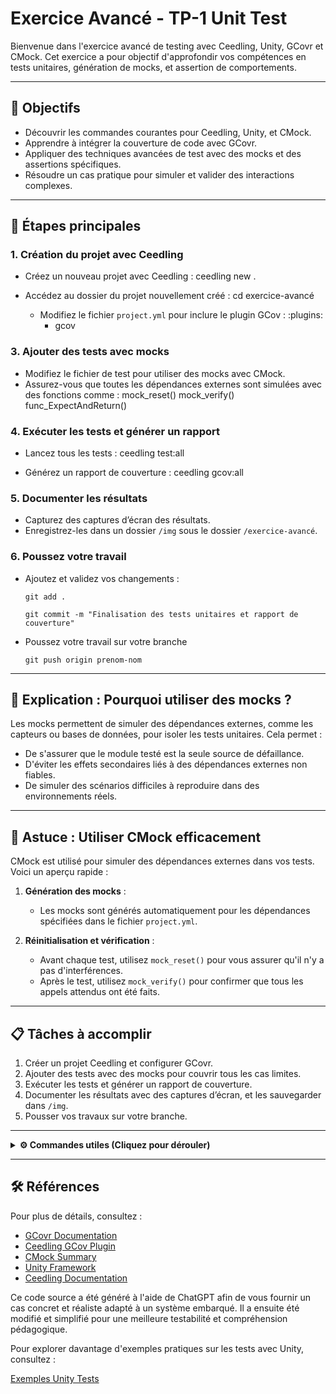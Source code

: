 # Exercice Avancé - TP-1  Unit Test

Bienvenue dans l'exercice avancé de testing avec Ceedling, Unity, GCovr et CMock. Cet exercice a pour objectif d'approfondir vos compétences en tests unitaires, génération de mocks, et assertion de comportements.

---

## 🎯 Objectifs

- Découvrir les commandes courantes pour Ceedling, Unity, et CMock.
- Apprendre à intégrer la couverture de code avec GCovr.
- Appliquer des techniques avancées de test avec des mocks et des assertions spécifiques.
- Résoudre un cas pratique pour simuler et valider des interactions complexes.

---

## 🚀 Étapes principales

### 1. Création du projet avec Ceedling

- Créez un nouveau projet avec Ceedling :
  ceedling new .

- Accédez au dossier du projet nouvellement créé :
  cd exercice-avancé

  - Modifiez le fichier `project.yml` pour inclure le plugin GCov :
  :plugins:
    - gcov

### 3. Ajouter des tests avec mocks

- Modifiez le fichier de test pour utiliser des mocks avec CMock.
- Assurez-vous que toutes les dépendances externes sont simulées avec des fonctions comme :
  mock_reset()
  mock_verify()
  func_ExpectAndReturn()
  
### 4. Exécuter les tests et générer un rapport

- Lancez tous les tests :
  ceedling test:all

- Générez un rapport de couverture :
  ceedling gcov:all

### 5. Documenter les résultats

- Capturez des captures d’écran des résultats.
- Enregistrez-les dans un dossier `/img` sous le dossier `/exercice-avancé`.

### 6. Poussez votre travail

- Ajoutez et validez vos changements :
  
   `git add .`
  
   `git commit -m "Finalisation des tests unitaires et rapport de couverture"`
  
-  Poussez votre travail sur votre branche
  
   `git push origin prenom-nom`


---

## 📖 Explication : Pourquoi utiliser des mocks ?

Les mocks permettent de simuler des dépendances externes, comme les capteurs ou bases de données, pour isoler les tests unitaires. Cela permet :
- De s'assurer que le module testé est la seule source de défaillance.
- D'éviter les effets secondaires liés à des dépendances externes non fiables.
- De simuler des scénarios difficiles à reproduire dans des environnements réels.

---


## 🚀 Astuce : Utiliser CMock efficacement

CMock est utilisé pour simuler des dépendances externes dans vos tests. Voici un aperçu rapide :

1. **Génération des mocks** :
   - Les mocks sont générés automatiquement pour les dépendances spécifiées dans le fichier `project.yml`.

2. **Réinitialisation et vérification** :
   - Avant chaque test, utilisez `mock_reset()` pour vous assurer qu'il n'y a pas d'interférences.
   - Après le test, utilisez `mock_verify()` pour confirmer que tous les appels attendus ont été faits.

---


## 📋 Tâches à accomplir

1. Créer un projet Ceedling et configurer GCovr.
2. Ajouter des tests avec des mocks pour couvrir tous les cas limites.
3. Exécuter les tests et générer un rapport de couverture.
4. Documenter les résultats avec des captures d’écran, et les sauvegarder dans `/img`.
5. Pousser vos travaux sur votre branche.

---

<details>
   
<summary><strong>⚙️ Commandes utiles (Cliquez pour dérouler)</strong></summary>

Voici une liste de commandes que vous pouvez utiliser dans ce projet :

| **Outil**         | **Commande**                      | **Description**                                                                              |
|--------------------|-----------------------------------|----------------------------------------------------------------------------------------------|
| **Ceedling**       | `ceedling new PROJECT_NAME`       | Crée un nouveau projet Ceedling dans le dossier `PROJECT_NAME`.                              |
|                    | `ceedling test:all`              | Exécute tous les tests présents dans le projet.                                              |
|                    | `ceedling version`               | Affiche la version actuelle de Ceedling installée.                                           |
|                    | `ceedling help`               | Afficher l'aide pour Ceedling.                                           |
|                    | `ceedling clobber`               | Effacer touts els fichiers générés.                                           |
|                    | `ceedling summary`               | Affiche un résumé des résultats des tests exécutés.                                        |
| **Unity**          | `TEST_ASSERT(condition)`         | Vérifie qu'une condition est vraie.                                                         |
|                    | `TEST_ASSERT_FALSE(condition)` | Vérifie qu'une condition est fausse.                                |
|                    | `TEST_ASSERT_EQUAL(expected, actual)` | Vérifie que les valeurs `expected` et `actual` sont égales.                                |
|                    | `TEST_ASSERT_NULL(pointer)`       | Vérifie que le pointeur est nul.                                                            |
|                    | `TEST_ASSERT_EQUAL_INT(expected, actual)` |Compare deux entiers en affichant les erreurs en tant qu'entiers signés.                                |
|                    | `TEST_ASSERT_FLOAT_WITHIN(delta, expected, actual)` | Vérifie qu'une valeur flottante est dans une plage spécifiée autour de la valeur attendue.                                |
|                    | `TEST_ASSERT_NOT_NULL(pointer)`   | Vérifie que le pointeur n'est pas nul.                                                      |
|                    | `TEST_FAIL()`                    | Force l'échec d'un test avec un message optionnel.                                          |
| **CMock**          | `mock_function()`                | Génère un mock pour une fonction externe.                                                   |
|                    | `mock_reset()`                   | Réinitialise tous les appels mockés pour éviter les interférences entre tests.              |
|                    | `mock_verify()`                  | Vérifie si les appels attendus ont été effectués.                                           |
|                    | `func_Expect(expected_params)	`                  | Attend un appel à la fonction avec des arguments spécifiques.                                           |
|                    | `func_ExpectAnyArgs()	`                  | Attend un appel à la fonction sans vérifier les arguments.                                           |
|                    | `func_AddCallback(callback)	`                  | Appelle un callback personnalisé pour remplacer le comportement du mock.                                           |
|                    | `func_ExpectAndThrow(params, error)`                  | Simule une exception lors de l'appel d'une fonction.                                          |

</details>

---


## 🛠️ Références

Pour plus de détails, consultez :
- [GCovr Documentation](https://gcovr.com/en/stable/)
- [Ceedling GCov Plugin](https://github.com/ThrowTheSwitch/Ceedling/tree/master/plugins/gcov)
- [CMock Summary](https://github.com/ThrowTheSwitch/CMock/blob/master/docs/CMock_Summary.md)
- [Unity Framework](https://github.com/ThrowTheSwitch/Unity/tree/master)
- [Ceedling Documentation](https://github.com/ThrowTheSwitch/Ceedling/tree/master/docs)

Ce code source a été généré à l'aide de ChatGPT afin de vous fournir un cas concret et réaliste adapté à un système embarqué. Il a ensuite été modifié et simplifié pour une meilleure testabilité et compréhension pédagogique.

Pour explorer davantage d'exemples pratiques sur les tests avec Unity, consultez :

[Exemples Unity Tests](https://github.com/ThrowTheSwitch/Unity/tree/master/examples)


